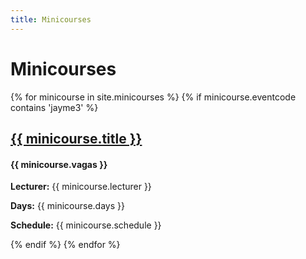 ```yaml
---
title: Minicourses
---
```

<h1>Minicourses</h1>

{% for minicourse in site.minicourses %}
    {% if minicourse.eventcode contains 'jayme3' %}
    <h2><a href="{{ minicourse.url }}">{{ minicourse.title }}</a></h2>
    <h4>{{ minicourse.vagas }}</h4>
    <p><b>Lecturer:</b> {{ minicourse.lecturer }}</p>
    <p><b>Days:</b> {{ minicourse.days }}</p>
    <p><b>Schedule:</b> {{ minicourse.schedule }}</p>
    {% endif %}
{% endfor %}

